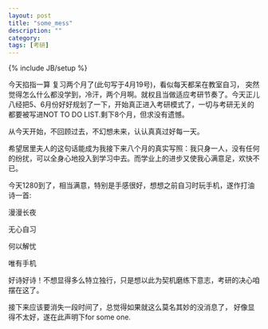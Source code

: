 ```yaml
---
layout: post
title: "some_mess"
description: ""
category: 
tags: [考研]
---
```

{% include JB/setup %}


今天掐指一算 复习两个月了(此句写于4月19号)，看似每天都呆在教室自习， 突然觉得怎么什么都没学到，冷汗，两个月啊。就权且当做适应考研节奏了。今天正儿八经把5、6月份好好规划了一下，开始真正进入考研模式了，一切与考研无关的都要被写进NOT TO DO LIST.剩下8个月，但求没有遗憾。

从今天开始，不回顾过去，不幻想未来，认认真真过好每一天。

希望居里夫人的这句话能成为我接下来八个月的真实写照：我只身一人，没有任何的纷扰，可以全身心地投入到学习中去。而学业上的进步又使我心满意足，欢快不已。							                                            


今天1280到了，相当满意，特别是手感很好，想想之前自习时玩手机，遂作打油诗一首:

漫漫长夜

无心自习


何以解忧

唯有手机

好诗好诗！不想显得多么特立独行，只是想以此为契机磨练下意志，考研的决心咱摆在这了。


接下来应该要消失一段时间了，总觉得如果就这么莫名其妙的没消息了，
好像显得不太好，遂在此声明下for some one.  
